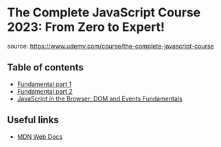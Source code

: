 # The Complete JavaScript Course 2023: From Zero to Expert!

source: https://www.udemy.com/course/the-complete-javascript-course

## Table of contents
* [Fundamental part 1](01_fundamentals_part1/README.md)
* [Fundamental part 2](02_fundamentals_part2/README.md)
* [JavaScript in the Browser: DOM and Events Fundamentals](03_dom_and_events_fundamentals/README.md)

## Useful links
* [MDN Web Docs](https://developer.mozilla.org/en-US/docs/Web/JavaScript/Reference)